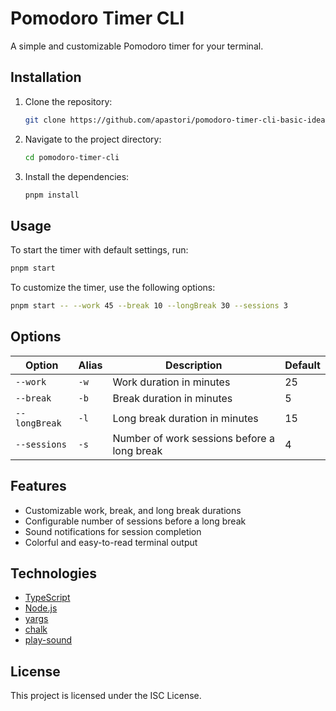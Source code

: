 # Pomodoro Timer CLI

A simple and customizable Pomodoro timer for your terminal.

## Installation

1.  Clone the repository:
    ```bash
    git clone https://github.com/apastori/pomodoro-timer-cli-basic-idea.git
    ```
2.  Navigate to the project directory:
    ```bash
    cd pomodoro-timer-cli
    ```
3.  Install the dependencies:
    ```bash
    pnpm install
    ```

## Usage

To start the timer with default settings, run:

```bash
pnpm start
```

To customize the timer, use the following options:

```bash
pnpm start -- --work 45 --break 10 --longBreak 30 --sessions 3
```

## Options

| Option      | Alias | Description                                  | Default |
| ----------- | ----- | -------------------------------------------- | ------- |
| `--work`      | `-w`  | Work duration in minutes                     | 25      |
| `--break`     | `-b`  | Break duration in minutes                    | 5       |
| `--longBreak` | `-l`  | Long break duration in minutes               | 15      |
| `--sessions`  | `-s`  | Number of work sessions before a long break | 4       |

## Features

*   Customizable work, break, and long break durations
*   Configurable number of sessions before a long break
*   Sound notifications for session completion
*   Colorful and easy-to-read terminal output

## Technologies

*   [TypeScript](https://www.typescriptlang.org/)
*   [Node.js](https://nodejs.org/)
*   [yargs](https://yargs.js.org/)
*   [chalk](https://github.com/chalk/chalk)
*   [play-sound](https://github.com/shime/play-sound)

## License

This project is licensed under the ISC License.
